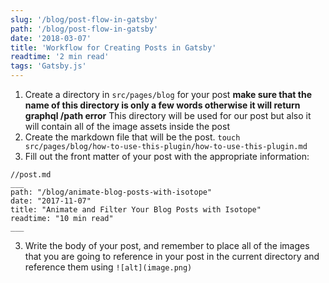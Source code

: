```yaml
---
slug: '/blog/post-flow-in-gatsby'
path: '/blog/post-flow-in-gatsby'
date: '2018-03-07'
title: 'Workflow for Creating Posts in Gatsby'
readtime: '2 min read'
tags: 'Gatsby.js'
---
```


1. Create a directory in `src/pages/blog` for your post **make sure that the name of this directory is only a few words otherwise it will return graphql /path error** This directory will be used for our post but also it will contain all of the image assets inside the post
2. Create the markdown file that will be the post. `touch src/pages/blog/how-to-use-this-plugin/how-to-use-this-plugin.md`
3. Fill out the front matter of your post with the appropriate information:

```
//post.md
___
path: "/blog/animate-blog-posts-with-isotope"
date: "2017-11-07"
title: "Animate and Filter Your Blog Posts with Isotope"
readtime: "10 min read"
___
```

3. Write the body of your post, and remember to place all of the images that you are going to reference in your post in the current directory and reference them using `![alt](image.png)`

